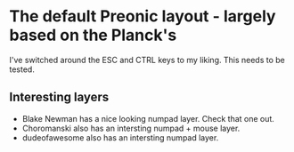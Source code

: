 # The default Preonic layout - largely based on the Planck's

I've switched around the ESC and CTRL keys to my liking. This needs to be tested.

## Interesting layers

- Blake Newman has a nice looking numpad layer. Check that one out.
- Choromanski also has an intersting numpad + mouse layer.
- dudeofawesome also has an intersting numpad layer.
